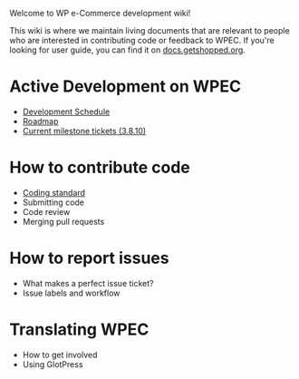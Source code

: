 Welcome to WP e-Commerce development wiki!

This wiki is where we maintain living documents that are relevant to people who are interested in contributing code or feedback to WPEC. If you're looking for user guide, you can find it on [docs.getshopped.org](http://docs.getshopped.org).

# Active Development on WPEC
* [Development Schedule](wiki/Development-Schedule)
* [Roadmap](wiki/Roadmap)
* [Current milestone tickets (3.8.10)](issues?labels=&milestone=4&page=1&sort=updated&state=open)

# How to contribute code
* [Coding standard](wiki/Coding-Standards-and-Code-Quality)
* Submitting code
* Code review
* Merging pull requests

# How to report issues
* What makes a perfect issue ticket?
* Issue labels and workflow

# Translating WPEC
* How to get involved
* Using GlotPress